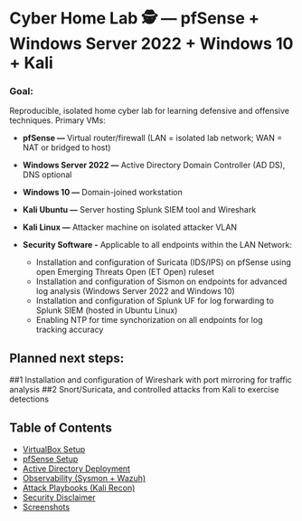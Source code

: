 # Cyber Home Lab 🕵️ — pfSense + Windows Server 2022 + Windows 10 + Kali

### Goal:
Reproducible, isolated home cyber lab for learning defensive and offensive techniques. Primary VMs:

* **pfSense —** Virtual router/firewall (LAN = isolated lab network; WAN = NAT or bridged to host)

* **Windows Server 2022 —** Active Directory Domain Controller (AD DS), DNS optional

* **Windows 10 —** Domain-joined workstation

* **Kali Ubuntu —** Server hosting Splunk SIEM tool and Wireshark

* **Kali Linux —** Attacker machine on isolated attacker VLAN

* **Security Software -** Applicable to all endpoints within the LAN Network:
  - Installation and configuration of Suricata (IDS/IPS) on pfSense using open Emerging Threats Open (ET Open) ruleset
  - Installation and configuration of Sismon on endpoints for advanced log analysis (Windows Server 2022 and Windows 10)
  - Installation and configuration of Splunk UF for log forwarding to Splunk SIEM (hosted in Ubuntu Linux)
  - Enabling NTP for time synchorization on all endpoints for log tracking accuracy 

## Planned next steps: 
  ##1 Installation and configuration of Wireshark with port mirroring for traffic analysis
  ##2 Snort/Suricata, and controlled attacks from Kali to exercise detections


## Table of Contents
- [VirtualBox Setup](vbox-setup.md)
- [pfSense Setup](pfSense-setup.md)
- [Active Directory Deployment](ad-deploy.ps1)
- [Observability (Sysmon + Wazuh)](observability/agent-installation.md)
- [Attack Playbooks (Kali Recon)](attack-playbooks/kali-basic-recon.md)
- [Security Disclaimer](SECURITY.md)
- [Screenshots](docs)
